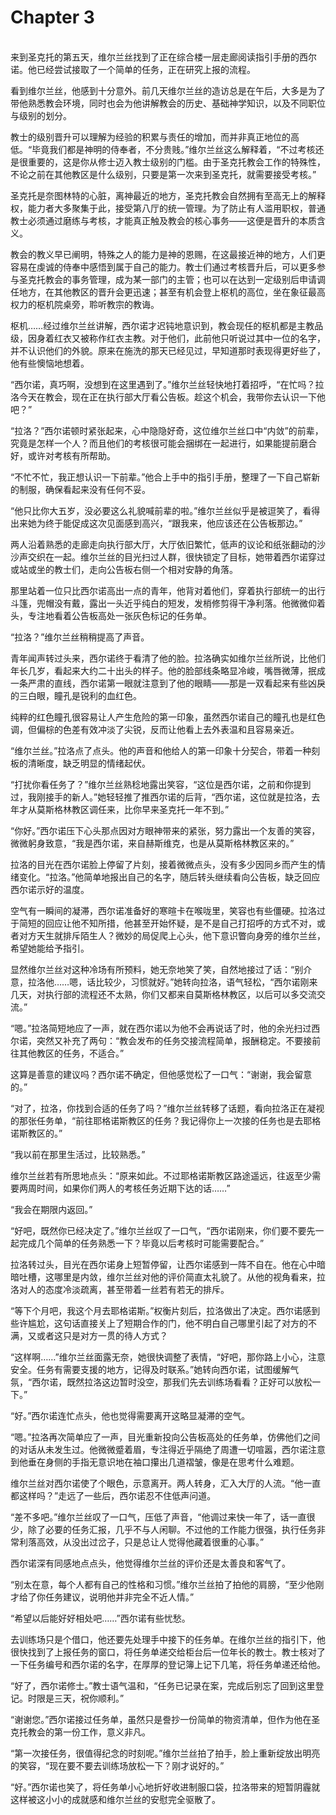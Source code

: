 # Chapter 3

<br>
来到圣克托的第五天，维尔兰丝找到了正在综合楼一层走廊阅读指引手册的西尔诺。他已经尝试接取了一个简单的任务，正在研究上报的流程。

看到维尔兰丝，他感到十分意外。前几天维尔兰丝的造访总是在午后，大多是为了带他熟悉教会环境，同时也会为他讲解教会的历史、基础神学知识，以及不同职位与级别的划分。

教士的级别晋升可以理解为经验的积累与责任的增加，而并非真正地位的高低。“毕竟我们都是神明的侍奉者，不分贵贱。”维尔兰丝这么解释着，“不过考核还是很重要的，这是你从修士迈入教士级别的门槛。由于圣克托教会工作的特殊性，不论之前在其他教区是什么级别，只要是第一次来到圣克托，就需要接受考核。”

圣克托是奈图林特的心脏，离神最近的地方，圣克托教会自然拥有至高无上的解释权，能力者大多聚集于此，接受第八厅的统一管理。为了防止有人滥用职权，普通教士必须通过磨练与考核，才能真正触及教会的核心事务——这便是晋升的本质含义。

教会的教义早已阐明，特殊之人的能力是神的恩赐，在这最接近神的地方，人们更容易在虔诚的侍奉中感悟到属于自己的能力。教士们通过考核晋升后，可以更多参与圣克托教会的事务管理，成为某一部门的主管；也可以在达到一定级别后申请调任地方，在其他教区的晋升会更迅速；甚至有机会登上枢机的高位，坐在象征最高权力的枢机院桌旁，聆听教宗的教诲。

枢机……经过维尔兰丝讲解，西尔诺才迟钝地意识到，教会现任的枢机都是主教品级，因身着红衣又被称作红衣主教。对于他们，此前他只听说过其中一位的名字，并不认识他们的外貌。原来在施洗的那天已经见过，早知道那时表现得更好些了，他有些懊恼地想着。

“西尔诺，真巧啊，没想到在这里遇到了。”维尔兰丝轻快地打着招呼，“在忙吗？拉洛今天在教会，现在正在执行部大厅看公告板。趁这个机会，我带你去认识一下他吧？”

“拉洛？”西尔诺顿时紧张起来，心中隐隐好奇，这位维尔兰丝口中“内敛”的前辈，究竟是怎样一个人？而且他们的考核很可能会捆绑在一起进行，如果能提前磨合好，或许对考核有所帮助。

“不忙不忙，我正想认识一下前辈。”他合上手中的指引手册，整理了一下自己崭新的制服，确保看起来没有任何不妥。

“他只比你大五岁，没必要这么礼貌喊前辈的啦。”维尔兰丝似乎是被逗笑了，看得出来她为终于能促成这次见面感到高兴，“跟我来，他应该还在公告板那边。”

两人沿着熟悉的走廊走向执行部大厅，大厅依旧繁忙，低声的议论和纸张翻动的沙沙声交织在一起。维尔兰丝的目光扫过人群，很快锁定了目标，她带着西尔诺穿过或站或坐的教士们，走向公告板右侧一个相对安静的角落。

那里站着一位只比西尔诺高出一点的青年，他背对着他们，穿着执行部统一的出行斗篷，兜帽没有戴，露出一头近乎纯白的短发，发梢修剪得干净利落。他微微仰着头，专注地看着公告板高处一张灰色标记的任务单。

“拉洛？”维尔兰丝稍稍提高了声音。

青年闻声转过头来，西尔诺终于看清了他的脸。拉洛确实如维尔兰丝所说，比他们年长几岁，看起来大约二十出头的样子。他的脸部线条略显冷峻，嘴唇微薄，抿成一条严肃的直线，西尔诺第一眼就注意到了他的眼睛——那是一双看起来有些凶戾的三白眼，瞳孔是锐利的血红色。

纯粹的红色瞳孔很容易让人产生危险的第一印象，虽然西尔诺自己的瞳孔也是红色调，但偏棕的色差有效冲淡了尖锐，反而让他看上去外表温和且容易亲近。

“维尔兰丝。”拉洛点了点头。他的声音和他给人的第一印象十分契合，带着一种刻板的清晰度，缺乏明显的情绪起伏。

“打扰你看任务了？”维尔兰丝熟稔地露出笑容，“这位是西尔诺，之前和你提到过，我刚接手的新人。”她轻轻推了推西尔诺的后背，“西尔诺，这位就是拉洛，去年才从莫斯格林教区调任来，比你早来圣克托一年不到。”

“你好。”西尔诺压下心头那点因对方眼神带来的紧张，努力露出一个友善的笑容，微微躬身致意，“我是西尔诺，来自赫斯维克，也是从莫斯格林教区来的。”

拉洛的目光在西尔诺脸上停留了片刻，接着微微点头，没有多少因同乡而产生的情绪变化。“拉洛。”他简单地报出自己的名字，随后转头继续看向公告板，缺乏回应西尔诺示好的温度。

空气有一瞬间的凝滞，西尔诺准备好的寒暄卡在喉咙里，笑容也有些僵硬。拉洛过于简短的回应让他不知所措，他甚至开始怀疑，是不是自己打招呼的方式不对，或者对方天生就排斥陌生人？微妙的局促爬上心头，他下意识瞥向身旁的维尔兰丝，希望她能给予指引。

显然维尔兰丝对这种冷场有所预料，她无奈地笑了笑，自然地接过了话：“别介意，拉洛他……嗯，话比较少，习惯就好。”她转向拉洛，语气轻松，“西尔诺刚来几天，对执行部的流程还不太熟，你们又都来自莫斯格林教区，以后可以多交流交流。”

“嗯。”拉洛简短地应了一声，就在西尔诺以为他不会再说话了时，他的余光扫过西尔诺，突然又补充了两句：“教会发布的任务交接流程简单，报酬稳定。不要接前往其他教区的任务，不适合。”

这算是善意的建议吗？西尔诺不确定，但他感觉松了一口气：“谢谢，我会留意的。”

“对了，拉洛，你找到合适的任务了吗？”维尔兰丝转移了话题，看向拉洛正在凝视的那张任务单，“前往耶格诺斯教区的任务？我记得你上一次接的任务也是去耶格诺斯教区的。”

“我以前在那里生活过，比较熟悉。”

维尔兰丝若有所思地点头：“原来如此。不过耶格诺斯教区路途遥远，往返至少需要两周时间，如果你们两人的考核任务近期下达的话……”

“我会在期限内返回。”

“好吧，既然你已经决定了。”维尔兰丝叹了一口气，“西尔诺刚来，你们要不要先一起完成几个简单的任务熟悉一下？毕竟以后考核时可能需要配合。”

拉洛转过头，目光在西尔诺身上短暂停留，让西尔诺感到一阵不自在。他在心中暗暗吐槽，这哪里是内敛，维尔兰丝对他的评价简直太礼貌了。从他的视角看来，拉洛对人的态度冷淡疏离，甚至带着一丝若有若无的排斥。

“等下个月吧，我这个月去耶格诺斯。”权衡片刻后，拉洛做出了决定。西尔诺感到些许尴尬，这句话直接关上了短期合作的门，他不明白自己哪里引起了对方的不满，又或者这只是对方一贯的待人方式？

“这样啊……”维尔兰丝面露无奈，她很快调整了表情，“好吧，那你路上小心，注意安全。任务有需要支援的地方，记得及时联系。”她转向西尔诺，试图缓解气氛，“西尔诺，既然拉洛这边暂时没空，那我们先去训练场看看？正好可以放松一下。”

“好。”西尔诺连忙点头，他也觉得需要离开这略显凝滞的空气。

“嗯。”拉洛再次简单应了一声，目光重新投向公告板高处的任务单，仿佛他们之间的对话从未发生过。他微微蹙着眉，专注得近乎隔绝了周遭一切喧嚣，西尔诺注意到他垂在身侧的手指无意识地在袖口攥出几道褶皱，像是在思考什么难题。

维尔兰丝对西尔诺使了个眼色，示意离开。两人转身，汇入大厅的人流。“他一直都这样吗？”走远了一些后，西尔诺忍不住低声问道。

“差不多吧。”维尔兰丝叹了一口气，压低了声音，“他调过来快一年了，话一直很少，除了必要的任务汇报，几乎不与人闲聊。不过他的工作能力很强，执行任务非常利落高效，从没出过岔子，只是总让人觉得他藏着很重的心事。”

西尔诺深有同感地点点头，他觉得维尔兰丝的评价还是太善良和客气了。

“别太在意，每个人都有自己的性格和习惯。”维尔兰丝拍了拍他的肩膀，“至少他刚才给了你任务建议，说明他并非完全不近人情。”

“希望以后能好好相处吧……”西尔诺有些忧愁。

去训练场只是个借口，他还要先处理手中接下的任务单。在维尔兰丝的指引下，他很快找到了上报任务的窗口，将任务单递交给柜台后一位年长的教士。教士核对了一下任务编号和西尔诺的名字，在厚厚的登记簿上记下几笔，将任务单递还给他。

“好了，西尔诺修士。”教士语气温和，“任务已记录在案，完成后别忘了回到这里登记。时限是三天，祝你顺利。”

“谢谢您。”西尔诺接过任务单，虽然只是誊抄一份简单的物资清单，但作为他在圣克托教会的第一份工作，意义非凡。

“第一次接任务，很值得纪念的时刻呢。”维尔兰丝拍了拍手，脸上重新绽放出明亮的笑容，“现在要不要去训练场放松一下？刚才说好的。”

“好。”西尔诺也笑了，将任务单小心地折好收进制服口袋，拉洛带来的短暂阴霾就这样被这小小的成就感和维尔兰丝的安慰完全驱散了。
